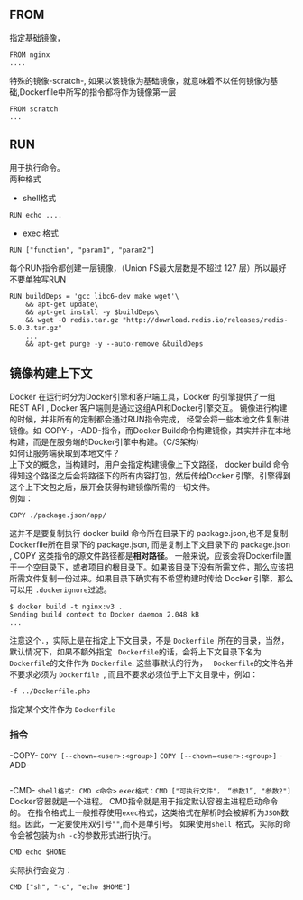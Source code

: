 ## FROM 
指定基础镜像， 

```
FROM nginx
....
```
特殊的镜像-scratch-, 如果以该镜像为基础镜像，就意味着不以任何镜像为基础,Dockerfile中所写的指令都将作为镜像第一层
```
FROM scratch
...
```

## RUN
用于执行命令。<br>
两种格式
- shell格式
```
RUN echo ....
```

- exec 格式
```
RUN ["function", "param1", "param2"]
```
每个RUN指令都创建一层镜像，（Union FS最大层数是不超过 127 层）所以最好不要单独写RUN
```
RUN buildDeps = 'gcc libc6-dev make wget'\
    && apt-get update\
    && apt-get install -y $buildDeps\
    && wget -O redis.tar.gz "http://download.redis.io/releases/redis-5.0.3.tar.gz"
    ...
    && apt-get purge -y --auto-remove &buildDeps
```

## 镜像构建上下文
Docker 在运行时分为Docker引擎和客户端工具，Docker 的引擎提供了一组 REST API , Docker 客户端则是通过这组API和Docker引擎交互。
镜像进行构建的时候，并非所有的定制都会通过RUN指令完成， 经常会将一些本地文件复制进镜像。如-COPY-，-ADD-指令，而Docker Build命令构建镜像，其实并非在本地构建，而是在服务端的Docker引擎中构建。（C/S架构）<br>
如何让服务端获取到本地文件？<br>
上下文的概念，当构建时，用户会指定构建镜像上下文路径， docker build 命令得知这个路径之后会将路径下的所有内容打包，然后传给Docker 引擎。引擎得到这个上下文包之后，展开会获得构建镜像所需的一切文件。<br>
例如：<br>
```
COPY ./package.json/app/
```
这并不是要复制执行 docker build 命令所在目录下的 package.json,也不是复制Dockerfile所在目录下的 package.json, 而是复制上下文目录下的 package.json , COPY 这类指令的源文件路径都是<b>相对路径</b>。
一般来说，应该会将Dockerfile置于一个空目录下，或者项目的根目录下。如果该目录下没有所需文件，那么应该把所需文件复制一份过来。如果目录下确实有不希望构建时传给 Docker 引擎，那么可以用 ```.dockerignore```过滤。
```
$ docker build -t nginx:v3 .
Sending build context to Docker daemon 2.048 kB
...
```
注意这个``` . ```，实际上是在指定上下文目录，不是 ```Dockerfile ```所在的目录，当然，默认情况下，如果不额外指定 ``` Dockerfile```的话，会将上下文目录下名为 ``` Dockerfile ```的文件作为 ``` Dockerfile ```.
这些事默认的行为， ``` Dockerfile```的文件名并不要求必须为 ```Dockerfile ```, 而且不要求必须位于上下文目录中，例如：
```
-f ../Dockerfile.php
```
指定某个文件作为 ```Dockerfile ```

### 指令
-COPY-
```COPY [--chown=<user>:<group>]```
```COPY [--chown=<user>:<group>]```
-ADD-
```

```
-CMD-
```shell格式: CMD <命令>```
```exec格式：CMD ["可执行文件"， “参数1”, "参数2"]```
Docker容器就是一个进程。
CMD指令就是用于指定默认容器主进程启动命令的。
在指令格式上一般推荐使用```exec```格式，这类格式在解析时会被解析为```JSON```数组。因此，一定要使用双引号```""```,而不是单引号。
如果使用```shell ```格式，实际的命令会被包装为```sh -c```的参数形式进行执行。
```
CMD echo $HONE
```
实际执行会变为：
```
CMD ["sh", "-c", "echo $HOME"]
```
